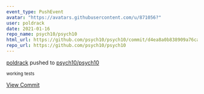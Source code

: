```yaml
---
event_type: PushEvent
avatar: "https://avatars.githubusercontent.com/u/871056?"
user: poldrack
date: 2021-01-16
repo_name: psych10/psych10
html_url: https://github.com/psych10/psych10/commit/d4ea8a0b838909a76ca79c9f22a724ee466f9c81
repo_url: https://github.com/psych10/psych10
---
```


<a href='https://github.com/poldrack' target='_blank'>poldrack</a> pushed to <a href='https://github.com/psych10/psych10' target='_blank'>psych10/psych10</a>

<small>working tests</small>

<a href='https://github.com/psych10/psych10/commit/d4ea8a0b838909a76ca79c9f22a724ee466f9c81' target='_blank'>View Commit</a>
